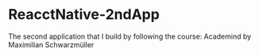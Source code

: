 # ReacctNative-2ndApp
The second application that I build by following the course:  Academind by Maximilian Schwarzmüller 
